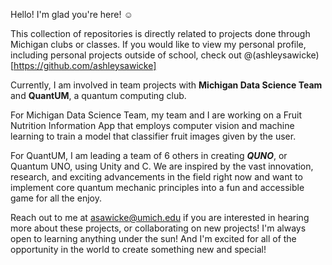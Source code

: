 Hello! I'm glad you're here! ☺

This collection of repositories is directly related to projects done through Michigan clubs or classes. If you would like to view my personal profile, including personal projects outside of school, check out @(ashleysawicke)[https://github.com/ashleysawicke]

Currently, I am involved in team projects with **Michigan Data Science Team** and **QuantUM**, a quantum computing club.

For Michigan Data Science Team, my team and I are working on a Fruit Nutrition Information App that employs computer vision and machine learning to train a model that classifier fruit images given by the user. 

For QuantUM, I am leading a team of 6 others in creating ***QUNO***, or Quantum UNO, using Unity and C. We are inspired by the vast innovation, research, and exciting advancements in the field right now and want to implement core quantum mechanic principles into a fun and accessible game for all the enjoy. 

Reach out to me at asawicke@umich.edu if you are interested in hearing more about these projects, or collaborating on new projects! I'm always open to learning anything under the sun! And I'm excited for all of the opportunity in the world to create something new and special!
<!---
asawicke/asawicke is a ✨ special ✨ repository because its `README.md` (this file) appears on your GitHub profile.
You can click the Preview link to take a look at your changes.
--->
